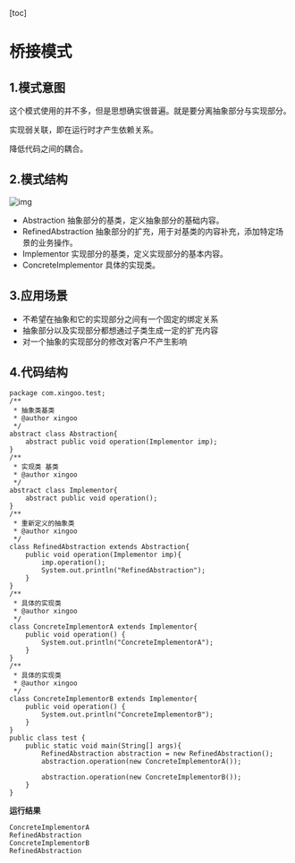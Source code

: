 [toc]



# 桥接模式

## 1.模式意图

这个模式使用的并不多，但是思想确实很普遍。就是要分离抽象部分与实现部分。

实现弱关联，即在运行时才产生依赖关系。

降低代码之间的耦合。

## 2.模式结构

![img](https://homan-blog.oss-cn-beijing.aliyuncs.com/study-demo/project-design/20210420224010.jpeg)

- Abstraction 抽象部分的基类，定义抽象部分的基础内容。
- RefinedAbstraction 抽象部分的扩充，用于对基类的内容补充，添加特定场景的业务操作。
- Implementor 实现部分的基类，定义实现部分的基本内容。
- ConcreteImplementor 具体的实现类。

## 3.应用场景

- 不希望在抽象和它的实现部分之间有一个固定的绑定关系
- 抽象部分以及实现部分都想通过子类生成一定的扩充内容
- 对一个抽象的实现部分的修改对客户不产生影响

## 4.代码结构

```
package com.xingoo.test;
/**
 * 抽象类基类
 * @author xingoo
 */
abstract class Abstraction{
    abstract public void operation(Implementor imp);
}
/**
 * 实现类 基类
 * @author xingoo
 */
abstract class Implementor{
    abstract public void operation();
}
/**
 * 重新定义的抽象类
 * @author xingoo
 */
class RefinedAbstraction extends Abstraction{
    public void operation(Implementor imp){
        imp.operation();
        System.out.println("RefinedAbstraction");
    }
}
/**
 * 具体的实现类
 * @author xingoo
 */
class ConcreteImplementorA extends Implementor{
    public void operation() {
        System.out.println("ConcreteImplementorA");
    }
}
/**
 * 具体的实现类
 * @author xingoo
 */
class ConcreteImplementorB extends Implementor{
    public void operation() {
        System.out.println("ConcreteImplementorB");
    }
}
public class test {
    public static void main(String[] args){
        RefinedAbstraction abstraction = new RefinedAbstraction();
        abstraction.operation(new ConcreteImplementorA());

        abstraction.operation(new ConcreteImplementorB());
    }
}
```

**运行结果**

```
ConcreteImplementorA
RefinedAbstraction
ConcreteImplementorB
RefinedAbstraction
```



















